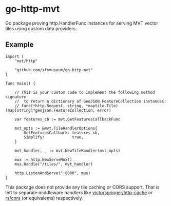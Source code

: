 # go-http-mvt

Go package proving http.HandlerFunc instances for serving MVT vector tiles using custom data providers.

## Example

```
import (
	"net/http"
	
	"github.com/sfomuseum/go-http-mvt"
)

func main() {

	// This is your custom code to implement the following method signature
	//  to return a dictionary of GeoJSON FeatureCollection instances:
	// func(*http.Request, string, *maptile.Tile) (map[string]*geojson.FeatureCollection, error)
	
	var features_cb := mvt.GetFeaturesCallbackFunc

	mvt_opts := &mvt.TileHandlerOptions{
		GetFeaturesCallback: features_cb,
		Simplify:            true,
	}

	mvt_handler, _ := mvt.NewTileHandler(mvt_opts)

	mux := http.NewServeMux()
	mux.Handle("/tiles/", mvt_handler)

	http.ListenAndServe(":8080", mux)
}
```

This package does not provide any tile caching or CORS support. That is left to separate middleware handlers like [victorspringer/http-cache](https://github.com/victorspringer/http-cache) or [rs/cors](https://github.com/rs/cors) (or equivalents) respectively.